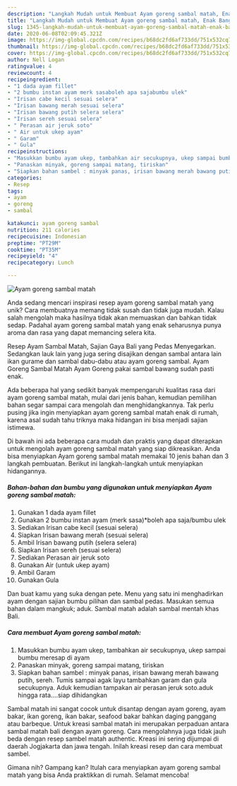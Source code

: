 ```yaml
---
description: "Langkah Mudah untuk Membuat Ayam goreng sambal matah, Enak Banget"
title: "Langkah Mudah untuk Membuat Ayam goreng sambal matah, Enak Banget"
slug: 1345-langkah-mudah-untuk-membuat-ayam-goreng-sambal-matah-enak-banget
date: 2020-06-08T02:09:45.321Z
image: https://img-global.cpcdn.com/recipes/b68dc2fd6af733dd/751x532cq70/ayam-goreng-sambal-matah-foto-resep-utama.jpg
thumbnail: https://img-global.cpcdn.com/recipes/b68dc2fd6af733dd/751x532cq70/ayam-goreng-sambal-matah-foto-resep-utama.jpg
cover: https://img-global.cpcdn.com/recipes/b68dc2fd6af733dd/751x532cq70/ayam-goreng-sambal-matah-foto-resep-utama.jpg
author: Nell Logan
ratingvalue: 4
reviewcount: 4
recipeingredient:
- "1 dada ayam fillet"
- "2 bumbu instan ayam merk sasaboleh apa sajabumbu ulek"
- "Irisan cabe kecil sesuai selera"
- "Irisan bawang merah sesuai selera"
- "Irisan bawang putih selera selera"
- "Irisan sereh sesuai selera"
- " Perasan air jeruk soto"
- " Air untuk ukep ayam"
- " Garam"
- " Gula"
recipeinstructions:
- "Masukkan bumbu ayam ukep, tambahkan air secukupnya, ukep sampai bumbu meresap di ayam"
- "Panaskan minyak, goreng sampai matang, tiriskan"
- "Siapkan bahan sambel : minyak panas, irisan bawang merah bawang putih, sereh. Tumis sampai agak layu tambahkan garam dan gula secukupnya. Aduk kemudian tampakan air perasan jeruk soto.aduk hingga rata....siap dihidangkan"
categories:
- Resep
tags:
- ayam
- goreng
- sambal

katakunci: ayam goreng sambal 
nutrition: 211 calories
recipecuisine: Indonesian
preptime: "PT29M"
cooktime: "PT35M"
recipeyield: "4"
recipecategory: Lunch

---
```



![Ayam goreng sambal matah](https://img-global.cpcdn.com/recipes/b68dc2fd6af733dd/751x532cq70/ayam-goreng-sambal-matah-foto-resep-utama.jpg)

Anda sedang mencari inspirasi resep ayam goreng sambal matah yang unik? Cara membuatnya memang tidak susah dan tidak juga mudah. Kalau salah mengolah maka hasilnya tidak akan memuaskan dan bahkan tidak sedap. Padahal ayam goreng sambal matah yang enak seharusnya punya aroma dan rasa yang dapat memancing selera kita.

Resep Ayam Sambal Matah, Sajian Gaya Bali yang Pedas Menyegarkan. Sedangkan lauk lain yang juga sering disajikan dengan sambal antara lain ikan gurame dan sambal dabu-dabu atau ayam goreng sambal. Ayam Goreng Sambal Matah Ayam Goreng pakai sambal bawang sudah pasti enak.

Ada beberapa hal yang sedikit banyak mempengaruhi kualitas rasa dari ayam goreng sambal matah, mulai dari jenis bahan, kemudian pemilihan bahan segar sampai cara mengolah dan menghidangkannya. Tak perlu pusing jika ingin menyiapkan ayam goreng sambal matah enak di rumah, karena asal sudah tahu triknya maka hidangan ini bisa menjadi sajian istimewa.


Di bawah ini ada beberapa cara mudah dan praktis yang dapat diterapkan untuk mengolah ayam goreng sambal matah yang siap dikreasikan. Anda bisa menyiapkan Ayam goreng sambal matah memakai 10 jenis bahan dan 3 langkah pembuatan. Berikut ini langkah-langkah untuk menyiapkan hidangannya.

<!--inarticleads1-->

##### Bahan-bahan dan bumbu yang digunakan untuk menyiapkan Ayam goreng sambal matah:

1. Gunakan 1 dada ayam fillet
1. Gunakan 2 bumbu instan ayam (merk sasa)*boleh apa saja/bumbu ulek
1. Sediakan Irisan cabe kecil (sesuai selera)
1. Siapkan Irisan bawang merah (sesuai selera)
1. Ambil Irisan bawang putih (selera selera)
1. Siapkan Irisan sereh (sesuai selera)
1. Sediakan  Perasan air jeruk soto
1. Gunakan  Air (untuk ukep ayam)
1. Ambil  Garam
1. Gunakan  Gula


Dan buat kamu yang suka dengan pete. Menu yang satu ini menghadirkan ayam dengan sajian bumbu pilihan dan sambal pedas. Masukan semua bahan dalam mangkuk; aduk. Sambal matah adalah sambal mentah khas Bali. 

<!--inarticleads2-->

##### Cara membuat Ayam goreng sambal matah:

1. Masukkan bumbu ayam ukep, tambahkan air secukupnya, ukep sampai bumbu meresap di ayam
1. Panaskan minyak, goreng sampai matang, tiriskan
1. Siapkan bahan sambel : minyak panas, irisan bawang merah bawang putih, sereh. Tumis sampai agak layu tambahkan garam dan gula secukupnya. Aduk kemudian tampakan air perasan jeruk soto.aduk hingga rata....siap dihidangkan


Sambal matah ini sangat cocok untuk disantap dengan ayam goreng, ayam bakar, ikan goreng, ikan bakar, seafood bakar bahkan daging panggang atau barbeque. Untuk kreasi sambal matah ini merupakan perpaduan antara sambal matah bali dengan ayam goreng. Cara mengolahnya juga tidak jauh beda dengan resep sambel matah authentic. Kreasi ini sering dijumpai di daerah Jogjakarta dan jawa tengah. Inilah kreasi resep dan cara membuat sambel. 

Gimana nih? Gampang kan? Itulah cara menyiapkan ayam goreng sambal matah yang bisa Anda praktikkan di rumah. Selamat mencoba!
